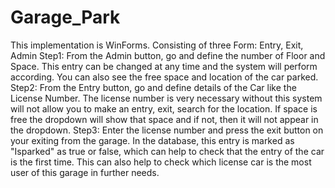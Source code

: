 # Garage_Park
This implementation is WinForms. Consisting of three Form: Entry, Exit, Admin Step1: From the Admin button, go and define the number of Floor and Space. This entry can be changed at any time and the system will perform according. You can also see the free space and location of the car parked.  Step2: From the Entry button, go and define details of the Car like the License Number. The license number is very necessary without this system will not allow you to make an entry, exit, search for the location. If space is free the dropdown will show that space and if not, then it will not appear in the dropdown.  Step3:  Enter the license number and press the exit button on your exiting from the garage. In the database, this entry is marked as "Isparked" as true or false, which can help to check that the entry of the car is the first time. This can also help to check which license car is the most user of this garage in further needs.
